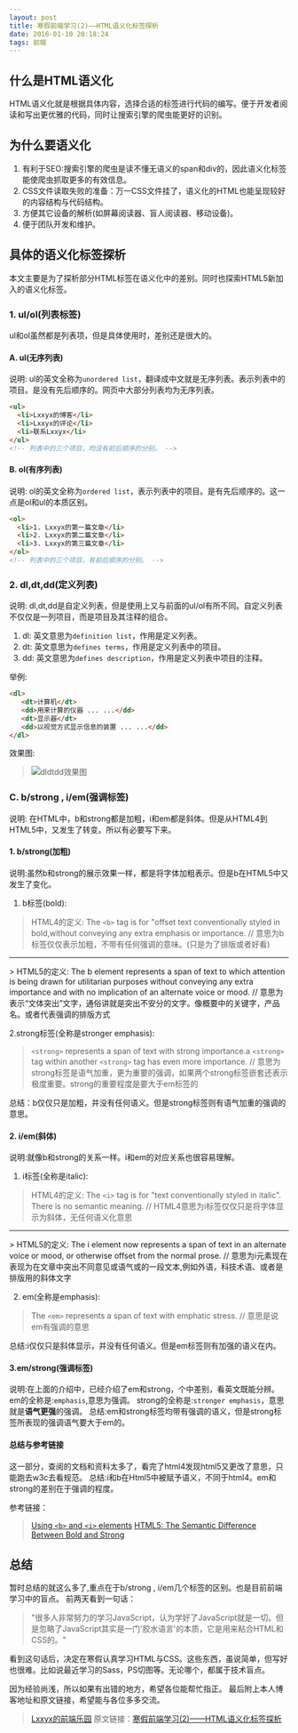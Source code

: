 ```yaml
---
layout: post
title: 寒假前端学习(2)——HTML语义化标签探析
date: 2016-01-10 20:18:24
tags: 前端
---
```

## 什么是HTML语义化
HTML语义化就是根据具体内容，选择合适的标签进行代码的编写。便于开发者阅读和写出更优雅的代码，同时让搜索引擎的爬虫能更好的识别。
## 为什么要语义化
1. 有利于SEO:搜索引擎的爬虫是读不懂无语义的span和div的，因此语义化标签能使爬虫抓取更多的有效信息。
2. CSS文件读取失败的准备：万一CSS文件挂了，语义化的HTML也能呈现较好的内容结构与代码结构。
3. 方便其它设备的解析(如屏幕阅读器、盲人阅读器、移动设备)。
4. 便于团队开发和维护。

## 具体的语义化标签探析
本文主要是为了探析部分HTML标签在语义化中的差别。同时也探索HTML5新加入的语义化标签。
### 1. ul/ol(列表标签)
ul和ol虽然都是列表项，但是具体使用时，差别还是很大的。

#### A. ul(无序列表)
说明: ul的英文全称为`unordered list`，翻译成中文就是无序列表。表示列表中的项目。是没有先后顺序的。网页中大部分列表均为无序列表。
```html
<ul>
  <li>Lxxyx的博客</li>
  <li>Lxxyx的评论</li>
  <li>联系Lxxyx</li>
</ul>
<!-- 列表中的三个项目，均没有前后顺序的分别。 -->
```
#### B. ol(有序列表)
说明: ol的英文全称为`ordered list`，表示列表中的项目。是有先后顺序的。这一点是ol和ul的本质区别。
```html
<ol>
  <li>1. Lxxyx的第一篇文章</li>
  <li>2. Lxxyx的第二篇文章</li>
  <li>3. Lxxyx的第三篇文章</li>
</ol>
<!-- 列表中的三个项目，有前后顺序的分别。 -->
```

### 2. dl,dt,dd(定义列表)
说明: dl,dt,dd是自定义列表，但是使用上又与前面的ul/ol有所不同。自定义列表不仅仅是一列项目，而是项目及其注释的组合。

1. dl: 英文意思为`definition list`，作用是定义列表。
2. dt: 英文意思为`defines terms`，作用是定义列表中的项目。
3. dd: 英文意思为`defines description`，作用是定义列表中项目的注释。

举例:
```html
<dl>
   <dt>计算机</dt>
   <dd>用来计算的仪器 ... ...</dd>
   <dt>显示器</dt>
   <dd>以视觉方式显示信息的装置 ... ...</dd>
</dl>
```
效果图: 
> ![dldtdd效果图](https://cdn.lxxyx.cn/2018-03-26-085756.png)

### C. b/strong , i/em(强调标签)
说明: 在HTML中，b和strong都是加粗，i和em都是斜体。但是从HTML4到HTML5中，又发生了转变。所以有必要写下来。
#### 1. b/strong(加粗)
说明:虽然b和strong的展示效果一样，都是将字体加粗表示。但是b在HTML5中又发生了变化。
1. b标签(bold):

> HTML4的定义:
The `<b>` tag is for "offset text conventionally styled in bold,without conveying any extra emphasis or importance.
// 意思为b标签仅仅表示加粗，不带有任何强调的意味。(只是为了排版或者好看)
<hr/>
> HTML5的定义:
The b element represents a span of text to which attention is being drawn for utilitarian purposes without conveying any extra importance and with no implication of an alternate voice or mood.
// 意思为表示“文体突出”文字，通俗讲就是突出不安分的文字。像概要中的关键字，产品名。或者代表强调的排版方式

2.strong标签(全称是stronger emphasis):
> `<strong>` represents a span of text with strong importance.a `<strong>` tag within another `<strong>` tag has even more importance. 
// 意思为strong标签是语气加重，更为重要的强调，如果两个strong标签嵌套还表示极度重要。strong的重要程度是要大于em标签的

总结：b仅仅只是加粗，并没有任何语义。但是strong标签则有语气加重的强调的意思。
#### 2. i/em(斜体)
说明:就像b和strong的关系一样。i和em的对应关系也很容易理解。
1. i标签(全称是italic):

> HTML4的定义:
The `<i>` tag is for "text conventionally styled in italic". There is no semantic meaning.
// HTML4意思为i标签仅仅只是将字体显示为斜体，无任何语义化意思
<hr/>
> HTML5的定义:
The i element now represents a span of text in an alternate voice or mood, or otherwise offset from the normal prose.
// 意思为i元素现在表现为在文章中突出不同意见或语气或的一段文本,例如外语，科技术语、或者是排版用的斜体文字

2. em(全称是emphasis):

> The `<em>` represents a span of text with emphatic stress.
// 意思是说em有强调的意思

总结:i仅仅只是斜体显示，并没有任何语义。但是em标签则有加强的语义在内。

#### 3.em/strong(强调标签)
说明:在上面的介绍中，已经介绍了em和strong，个中差别，看英文既能分辨。
em的全称是:`emphasis`,意思为强调。
strong的全称是:`stronger emphasis`，意思就是<strong>语气更强</strong>的强调。
总结:em和strong标签均带有强调的语义，但是strong标签所表现的强调语气要大于em的。

#### 总结与参考链接
这一部分，查阅的文档和资料太多了，看完了html4发现html5又更改了意思，只能跑去w3c去看规范。
总结:i和b在Html5中被赋予语义，不同于html4。em和strong的差别在于强调的程度。

参考链接：
> [Using `<b>` and `<i>` elements](http://www.w3.org/International/questions/qa-b-and-i-tags)
> [HTML5: The Semantic Difference Between Bold and Strong](http://engineeredweb.com/blog/2013/html5-semantic-diff-bold-strong/)

## 总结
暂时总结的就这么多了,重点在于b/strong , i/em几个标签的区别。也是目前前端学习中的盲点。
前两天看到一句话：
> "很多人非常努力的学习JavaScript，认为学好了JavaScript就是一切。但是忽略了JavaScript其实是一门'胶水语言'的本质，它是用来粘合HTML和CSS的。"

看到这句话后，决定在寒假认真学习HTML与CSS。这些东西，虽说简单，但写好也很难。比如说最近学习的Sass，PS切图等。无论哪个，都属于技术盲点。

因为经验尚浅，所以如果有出错的地方，希望各位能帮忙指正。
最后附上本人博客地址和原文链接，希望能与各位多多交流。

> [Lxxyx的前端乐园](http://www.lxxyx.win)
> 原文链接：[寒假前端学习(2)——HTML语义化标签探析](http://t.cn/R4N6aNO)